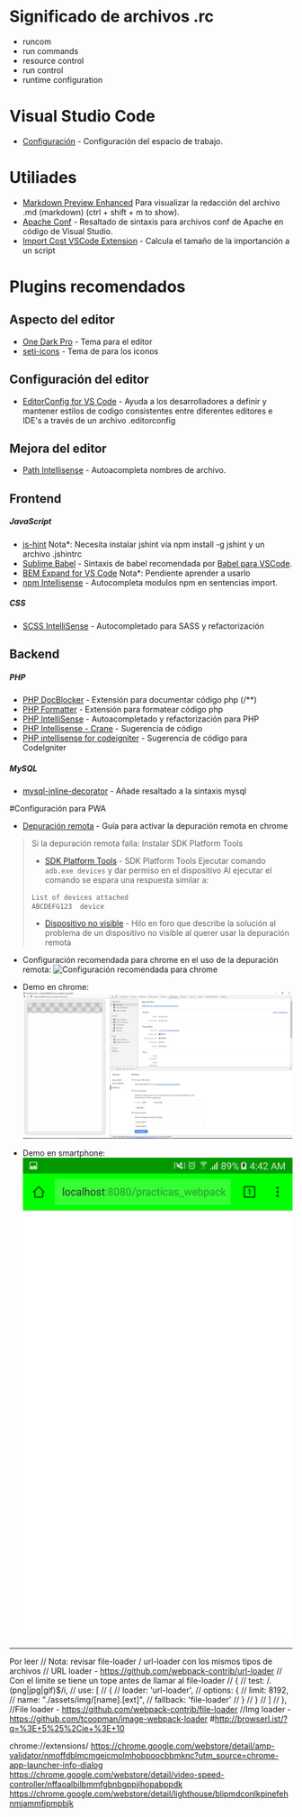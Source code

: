 # Significado de archivos .rc
- runcom
- run commands
- resource control
- run control
- runtime configuration

# Visual Studio Code
* [Configuración](https://code.visualstudio.com/docs/getstarted/settings) - Configuración del espacio de trabajo.
# Utiliades
* [Markdown Preview Enhanced](https://marketplace.visualstudio.com/items?itemName=shd101wyy.markdown-preview-enhanced) Para visualizar la redacción del archivo .md (markdown) (ctrl + shift + m to show).
* [Apache Conf](https://marketplace.visualstudio.com/items?itemName=mrmlnc.vscode-apache) - Resaltado de sintaxis para archivos conf de Apache en código de Visual Studio.
* [Import Cost VSCode Extension](https://marketplace.visualstudio.com/items?itemName=wix.vscode-import-cost) - Calcula el tamaño de la importanción a un script
# Plugins recomendados

## Aspecto del editor
* [One Dark Pro](https://marketplace.visualstudio.com/items?itemName=zhuangtongfa.Material-theme) - Tema para el editor
* [seti-icons](https://marketplace.visualstudio.com/items?itemName=qinjia.seti-icons) - Tema de para los iconos

## Configuración del editor
* [EditorConfig for VS Code](https://marketplace.visualstudio.com/items?itemName=EditorConfig.EditorConfig) - Ayuda a los desarrolladores a definir y mantener estilos de codigo consistentes entre diferentes editores e IDE's a través de un archivo .editorconfig

## Mejora del editor
* [Path Intellisense](https://marketplace.visualstudio.com/items?itemName=christian-kohler.path-intellisense) - Autoacompleta nombres de archivo.

## Frontend
##### JavaScript
* [js-hint](https://marketplace.visualstudio.com/items?itemName=dbaeumer.jshint) Nota*: Necesita instalar jshint vía npm install -g jshint y un archivo .jshintrc
* [Sublime Babel](https://marketplace.visualstudio.com/items?itemName=joshpeng.sublime-babel-vscode) - Sintaxis de babel recomendada por [Babel para VSCode](https://babeljs.io/docs/editors).
* [BEM Expand for VS Code](https://marketplace.visualstudio.com/items?itemName=lukazakrajsek.bem-expand) Nota*: Pendiente aprender a usarlo
* [npm Intellisense](https://marketplace.visualstudio.com/items?itemName=christian-kohler.npm-intellisense) - Autocompleta modulos npm en sentencias import.
##### CSS
* [SCSS IntelliSense](https://marketplace.visualstudio.com/items?itemName=mrmlnc.vscode-scss) - Autocompletado para SASS y refactorización

## Backend
##### PHP
* [PHP DocBlocker](https://marketplace.visualstudio.com/items?itemName=neilbrayfield.php-docblocker) - Extensión para documentar código php (/**)
* [PHP Formatter](https://marketplace.visualstudio.com/items?itemName=Sophisticode.php-formatter) - Extensión para formatear código php
* [PHP IntelliSense](https://marketplace.visualstudio.com/items?itemName=felixfbecker.php-intellisense) - Autoacompletado y refactorización para PHP
* [PHP Intellisense - Crane](https://marketplace.visualstudio.com/items?itemName=HvyIndustries.crane) - Sugerencia de código
* [PHP intellisense for codeigniter](https://marketplace.visualstudio.com/items?itemName=small.php-ci) - Sugerencia de código para CodeIgniter
##### MySQL
* [mysql-inline-decorator](https://marketplace.visualstudio.com/items?itemName=odubuc.mysql-inline-decorator) - Añade resaltado a la sintaxis mysql


#Configuración para PWA

* [Depuración remota](https://developers.google.com/web/tools/chrome-devtools/remote-debugging/) - Guía para activar la depuración remota en chrome
>Si la depuración remota falla:
>Instalar SDK Platform Tools
>* [SDK Platform Tools](https://developer.android.com/studio/releases/platform-tools.html) - SDK Platform Tools
>Ejecutar comando ```adb.exe devices``` y dar permiso en el dispositivo
>Al ejecutar el comando se espara una respuesta similar a:
> ```
> List of devices attached
> ABCDEFG123  device
> ```
>* [Dispositivo no visible](https://stackoverflow.com/questions/29983673/cant-see-my-device-of-chrome-inspect-devices) - Hilo en foro que describe la solución al problema de un dispositivo no visible al querer usar la depuración remota


* Configuración recomendada para chrome en el uso de la depuración remota:
![Configuración recomendada para chrome](./configuración-chrome-remote-devices.png)

* Demo en chrome:
![Demo en chrome](./demo-chrome.png)

* Demo en smartphone:
![Demo en smartphone](./demo-smartphone.png)
------------
Por leer
// Nota: revisar file-loader / url-loader con los mismos tipos de archivos
// URL loader - https://github.com/webpack-contrib/url-loader
// Con el limite se tiene un tope antes de llamar al file-loader
// {
//   test: /\.(png|jpg|gif)$/i,
//   use: [
//     {
//       loader: 'url-loader',
//       options: {
//         limit: 8192,
//         name: "./assets/img/[name].[ext]",
//         fallback: 'file-loader'
//       }
//     }
//   ]
// },
//File loader - https://github.com/webpack-contrib/file-loader
//Img loader - https://github.com/tcoopman/image-webpack-loader
#http://browserl.ist/?q=%3E+5%25%2Cie+%3E+10

chrome://extensions/
https://chrome.google.com/webstore/detail/amp-validator/nmoffdblmcmgeicmolmhobpoocbbmknc?utm_source=chrome-app-launcher-info-dialog
https://chrome.google.com/webstore/detail/video-speed-controller/nffaoalbilbmmfgbnbgppjihopabppdk
https://chrome.google.com/webstore/detail/lighthouse/blipmdconlkpinefehnmjammfjpmpbjk
